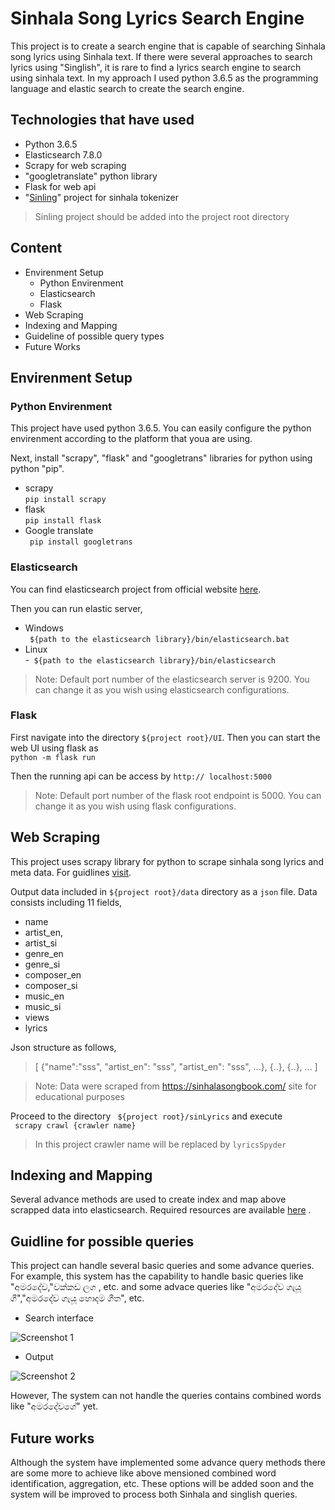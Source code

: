 # Sinhala Song Lyrics Search Engine
 
This project is to create a search engine that is capable of searching Sinhala song lyrics using Sinhala text. If there were several approaches to search lyrics using "Singlish", it is rare to find a lyrics search engine to search using sinhala text. In my approach I used python 3.6.5 as the programming language and elastic search to create the search engine.

## Technologies that have used

  - Python 3.6.5
  - Elasticsearch 7.8.0
  - Scrapy for web scraping
  - "googletranslate" python library
  - Flask for web api
  - "[Sinling](https://github.com/ysenarath/sinling.git)" project for sinhala tokenizer 
  
  > Sinling project should be added into the project root directory

## Content

  - Envirenment Setup
    - Python Envirenment 
    - Elasticsearch
    - Flask
  - Web Scraping
  - Indexing and Mapping
  - Guideline of possible query types
  - Future Works

## Envirenment Setup
### Python Envirenment
This project have used python 3.6.5. You can easily configure the python envirenment according to the platform that youa are using.

Next, install "scrapy", "flask" and "googletrans" libraries for python using python "pip".
- scrapy        
``` pip install scrapy ```
- flask        
``` pip install flask ```
- Google translate        
``` pip install googletrans```

### Elasticsearch

You can find elasticsearch project from official website [here](https://www.elastic.co/downloads/elasticsearch).

Then you can run elastic server,
- Windows        
``` ${path to the elasticsearch library}/bin/elasticsearch.bat```
- Linux        
-``` ${path to the elasticsearch library}/bin/elasticsearch```

> Note:  Default port number of the elasticsearch server is 9200. You can change it as you wish using elasticsearch configurations.

### Flask
First navigate into the directory ``${project root}/UI``. Then you can start the web UI using flask as        
``` python -m flask run ```

Then the running api can be access by `` http:// localhost:5000 ``

> Note:  Default port number of the flask root endpoint is 5000. You can change it as you wish using flask configurations.

## Web Scraping
This project uses scrapy library for python to scrape sinhala song lyrics and meta data. For guidlines [visit](https://docs.scrapy.org/en/latest/).

Output data included in `` ${project root}/data `` directory as a `` json `` file. Data consists including 11 fields,
- name
- artist_en,
- artist_si
- genre_en
- genre_si
- composer_en
- composer_si
- music_en
- music_si
- views
- lyrics

Json structure as follows,

> [
>   {"name":"sss", "artist_en": "sss", "artist_en": "sss", ...},
>   {..},
>   {..},
>   ...
>]

> Note: Data were scraped from https://sinhalasongbook.com/ site for educational purposes

Proceed to the directory `` ${project root}/sinLyrics`` and execute        
``` scrapy crawl {crawler name}```

> In this project crawler name will be replaced by `` lyricsSpyder ``

## Indexing and Mapping
Several advance methods are used to create index and map above scrapped data into elasticsearch. Required resources are available [here](https://www.elastic.co/downloads/elasticsearch) .

## Guidline for possible queries
This project can handle several basic queries and some advance queries. For example, this system has the capability to handle basic queries like "අමරදේව,"වක්කඩ ලග , etc. and some advace queries like "අමරදේව ගැයූ ගී","අමරදේව ගැයූ හොදම ගීත", etc.

- Search interface

![Screenshot 1](/images/sc1.jpeg)


- Output

![Screenshot 2](/images/sc2.jpeg)

However, The system can not handle the queries contains combined words like "අමරදේවගේ" yet.

## Future works

Although the system have implemented some advance query methods there are some more to achieve like above mensioned combined word identification, aggregation, etc. These options will be added soon and the system will be improved to process both Sinhala and singlish queries. 

